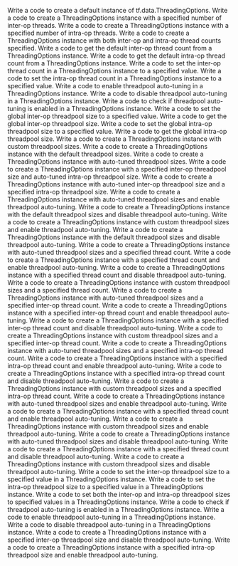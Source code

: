Write a code to create a default instance of tf.data.ThreadingOptions.
Write a code to create a ThreadingOptions instance with a specified number of inter-op threads.
Write a code to create a ThreadingOptions instance with a specified number of intra-op threads.
Write a code to create a ThreadingOptions instance with both inter-op and intra-op thread counts specified.
Write a code to get the default inter-op thread count from a ThreadingOptions instance.
Write a code to get the default intra-op thread count from a ThreadingOptions instance.
Write a code to set the inter-op thread count in a ThreadingOptions instance to a specified value.
Write a code to set the intra-op thread count in a ThreadingOptions instance to a specified value.
Write a code to enable threadpool auto-tuning in a ThreadingOptions instance.
Write a code to disable threadpool auto-tuning in a ThreadingOptions instance.
Write a code to check if threadpool auto-tuning is enabled in a ThreadingOptions instance.
Write a code to set the global inter-op threadpool size to a specified value.
Write a code to get the global inter-op threadpool size.
Write a code to set the global intra-op threadpool size to a specified value.
Write a code to get the global intra-op threadpool size.
Write a code to create a ThreadingOptions instance with custom threadpool sizes.
Write a code to create a ThreadingOptions instance with the default threadpool sizes.
Write a code to create a ThreadingOptions instance with auto-tuned threadpool sizes.
Write a code to create a ThreadingOptions instance with a specified inter-op threadpool size and auto-tuned intra-op threadpool size.
Write a code to create a ThreadingOptions instance with auto-tuned inter-op threadpool size and a specified intra-op threadpool size.
Write a code to create a ThreadingOptions instance with auto-tuned threadpool sizes and enable threadpool auto-tuning.
Write a code to create a ThreadingOptions instance with the default threadpool sizes and disable threadpool auto-tuning.
Write a code to create a ThreadingOptions instance with custom threadpool sizes and enable threadpool auto-tuning.
Write a code to create a ThreadingOptions instance with the default threadpool sizes and disable threadpool auto-tuning.
Write a code to create a ThreadingOptions instance with auto-tuned threadpool sizes and a specified thread count.
Write a code to create a ThreadingOptions instance with a specified thread count and enable threadpool auto-tuning.
Write a code to create a ThreadingOptions instance with a specified thread count and disable threadpool auto-tuning.
Write a code to create a ThreadingOptions instance with custom threadpool sizes and a specified thread count.
Write a code to create a ThreadingOptions instance with auto-tuned threadpool sizes and a specified inter-op thread count.
Write a code to create a ThreadingOptions instance with a specified inter-op thread count and enable threadpool auto-tuning.
Write a code to create a ThreadingOptions instance with a specified inter-op thread count and disable threadpool auto-tuning.
Write a code to create a ThreadingOptions instance with custom threadpool sizes and a specified inter-op thread count.
Write a code to create a ThreadingOptions instance with auto-tuned threadpool sizes and a specified intra-op thread count.
Write a code to create a ThreadingOptions instance with a specified intra-op thread count and enable threadpool auto-tuning.
Write a code to create a ThreadingOptions instance with a specified intra-op thread count and disable threadpool auto-tuning.
Write a code to create a ThreadingOptions instance with custom threadpool sizes and a specified intra-op thread count.
Write a code to create a ThreadingOptions instance with auto-tuned threadpool sizes and enable threadpool auto-tuning.
Write a code to create a ThreadingOptions instance with a specified thread count and enable threadpool auto-tuning.
Write a code to create a ThreadingOptions instance with custom threadpool sizes and enable threadpool auto-tuning.
Write a code to create a ThreadingOptions instance with auto-tuned threadpool sizes and disable threadpool auto-tuning.
Write a code to create a ThreadingOptions instance with a specified thread count and disable threadpool auto-tuning.
Write a code to create a ThreadingOptions instance with custom threadpool sizes and disable threadpool auto-tuning.
Write a code to set the inter-op threadpool size to a specified value in a ThreadingOptions instance.
Write a code to set the intra-op threadpool size to a specified value in a ThreadingOptions instance.
Write a code to set both the inter-op and intra-op threadpool sizes to specified values in a ThreadingOptions instance.
Write a code to check if threadpool auto-tuning is enabled in a ThreadingOptions instance.
Write a code to enable threadpool auto-tuning in a ThreadingOptions instance.
Write a code to disable threadpool auto-tuning in a ThreadingOptions instance.
Write a code to create a ThreadingOptions instance with a specified inter-op threadpool size and disable threadpool auto-tuning.
Write a code to create a ThreadingOptions instance with a specified intra-op threadpool size and enable threadpool auto-tuning.